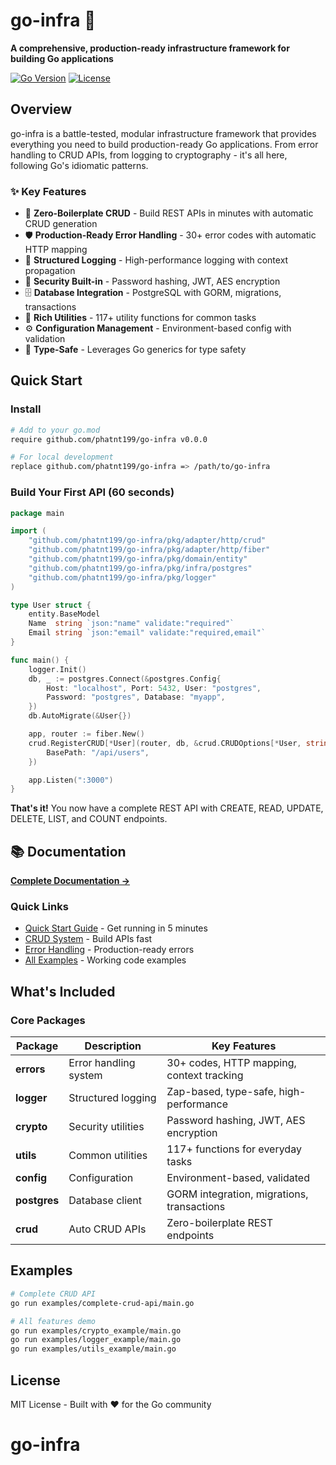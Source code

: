 # go-infra 🚀

**A comprehensive, production-ready infrastructure framework for building Go applications**

[![Go Version](https://img.shields.io/badge/Go-1.21+-00ADD8?style=flat&logo=go)](https://golang.org/doc/devel/release.html)
[![License](https://img.shields.io/badge/license-MIT-blue.svg)](LICENSE)

## Overview

go-infra is a battle-tested, modular infrastructure framework that provides everything you need to build production-ready Go applications. From error handling to CRUD APIs, from logging to cryptography - it's all here, following Go's idiomatic patterns.

### ✨ Key Features

- 🎯 **Zero-Boilerplate CRUD** - Build REST APIs in minutes with automatic CRUD generation
- 🛡️ **Production-Ready Error Handling** - 30+ error codes with automatic HTTP mapping
- 📝 **Structured Logging** - High-performance logging with context propagation
- 🔐 **Security Built-in** - Password hashing, JWT, AES encryption
- 🗄️ **Database Integration** - PostgreSQL with GORM, migrations, transactions
- 🧰 **Rich Utilities** - 117+ utility functions for common tasks
- ⚙️ **Configuration Management** - Environment-based config with validation
- 🔄 **Type-Safe** - Leverages Go generics for type safety

## Quick Start

### Install

```bash
# Add to your go.mod
require github.com/phatnt199/go-infra v0.0.0

# For local development
replace github.com/phatnt199/go-infra => /path/to/go-infra
```

### Build Your First API (60 seconds)

```go
package main

import (
    "github.com/phatnt199/go-infra/pkg/adapter/http/crud"
    "github.com/phatnt199/go-infra/pkg/adapter/http/fiber"
    "github.com/phatnt199/go-infra/pkg/domain/entity"
    "github.com/phatnt199/go-infra/pkg/infra/postgres"
    "github.com/phatnt199/go-infra/pkg/logger"
)

type User struct {
    entity.BaseModel
    Name  string `json:"name" validate:"required"`
    Email string `json:"email" validate:"required,email"`
}

func main() {
    logger.Init()
    db, _ := postgres.Connect(&postgres.Config{
        Host: "localhost", Port: 5432, User: "postgres",
        Password: "postgres", Database: "myapp",
    })
    db.AutoMigrate(&User{})

    app, router := fiber.New()
    crud.RegisterCRUD[*User](router, db, &crud.CRUDOptions[*User, string]{
        BasePath: "/api/users",
    })

    app.Listen(":3000")
}
```

**That's it!** You now have a complete REST API with CREATE, READ, UPDATE, DELETE, LIST, and COUNT endpoints.

## 📚 Documentation

**[Complete Documentation →](./docs/README.md)**

### Quick Links

- [Quick Start Guide](./docs/01-QUICK-START.md) - Get running in 5 minutes
- [CRUD System](./docs/crud/CRUD-QUICK-START.md) - Build APIs fast
- [Error Handling](./docs/packages/ERRORS.md) - Production-ready errors
- [All Examples](./examples/) - Working code examples

## What's Included

### Core Packages

| Package      | Description           | Key Features                               |
| ------------ | --------------------- | ------------------------------------------ |
| **errors**   | Error handling system | 30+ codes, HTTP mapping, context tracking  |
| **logger**   | Structured logging    | Zap-based, type-safe, high-performance     |
| **crypto**   | Security utilities    | Password hashing, JWT, AES encryption      |
| **utils**    | Common utilities      | 117+ functions for everyday tasks          |
| **config**   | Configuration         | Environment-based, validated               |
| **postgres** | Database client       | GORM integration, migrations, transactions |
| **crud**     | Auto CRUD APIs        | Zero-boilerplate REST endpoints            |

## Examples

```bash
# Complete CRUD API
go run examples/complete-crud-api/main.go

# All features demo
go run examples/crypto_example/main.go
go run examples/logger_example/main.go
go run examples/utils_example/main.go
```

## License

MIT License - Built with ❤️ for the Go community

# go-infra
